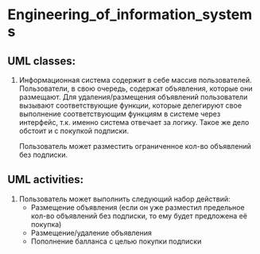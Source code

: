 # Engineering_of_information_systems
## UML classes:
1. Информационная система содержит в себе массив пользователей. Пользователи, в свою очередь, содержат объявления, которые они размещают.
   Для удаления/размещения объявлений пользователи вызывают соответствующие функции, которые делегируют свое выполнение соответствующим функциям в системе через
   интерфейс, т.к. именно система отвечает за логику. Такое же дело обстоит и с покупкой подписки.
   
   Пользователь может разместить ограниченное кол-во объявлений без подписки.

## UML activities:
1. Пользователь может выполнить следующий набор действий:
   - Размещение объявления (если он уже разместил предельное кол-во объявлений без подписки, то ему будет предложена её покупка)
   - Размещение/удаление объявления
   - Пополнение балланса с целью покупки подписки
